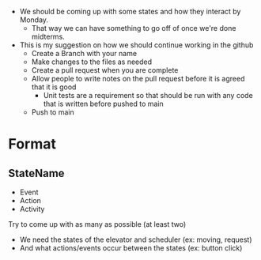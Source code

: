 - We should be coming up with some states and how they interact by Monday.
  - That way we can have something to go off of once we're done midterms.
- This is my suggestion on how we should continue working in the github
  - Create a Branch with your name
  - Make changes to the files as needed
  - Create a pull request when you are complete
  - Allow people to write notes on the pull request before it is agreed that it is good
    - Unit tests are a requirement so that should be run with any code that is written before pushed to main
  - Push to main 

# Format
## StateName 
- Event
- Action
- Activity

Try to come up with as many as possible (at least two)
- We need the states of the elevator and scheduler (ex: moving, request)
- And what actions/events occur between the states (ex: button click)
